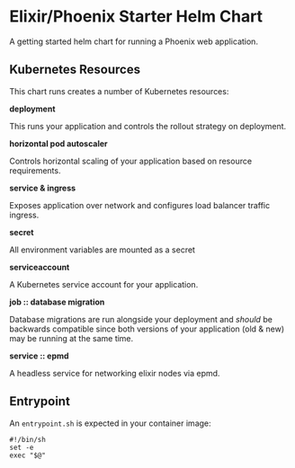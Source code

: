 # Elixir/Phoenix Starter Helm Chart

A getting started helm chart for running a Phoenix web application.

## Kubernetes Resources

This chart runs creates a number of Kubernetes resources:

**deployment**

This runs your application and controls the rollout strategy on deployment.

**horizontal pod autoscaler**

Controls horizontal scaling of your application based on resource requirements.

**service & ingress**

Exposes application over network and configures load balancer traffic ingress.

**secret**

All environment variables are mounted as a secret

**serviceaccount**

A Kubernetes service account for your application.

**job :: database migration**

Database migrations are run alongside your deployment and _should_ be backwards compatible since both versions of your application (old & new) may be running at the same time.

**service :: epmd**

A headless service for networking elixir nodes via epmd.

## Entrypoint

An `entrypoint.sh` is expected in your container image:

```shell
#!/bin/sh
set -e
exec "$@"
```

